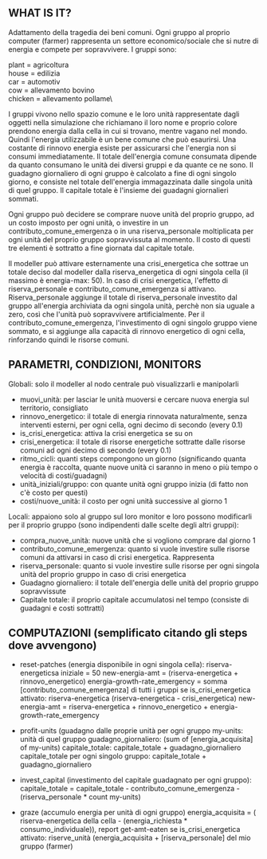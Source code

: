 ## WHAT IS IT?

Adattamento della tragedia dei beni comuni. Ogni gruppo al proprio computer (farmer) rappresenta un settore economico/sociale che si nutre di energia e compete per sopravvivere. I gruppi sono:

plant = agricoltura\
house = edilizia\
car = automotiv\
cow = allevamento bovino\
chicken = allevamento pollame\

I gruppi vivono nello spazio comune e le loro unità rappresentate dagli oggetti nella simulazione che richiamano il loro nome e proprio colore prendono energia dalla cella in cui si trovano, mentre vagano nel mondo. Quindi l'energia utilizzabile è un bene comune che può esaurirsi. Una costante di rinnovo energia esiste per assicurarsi che l'energia non si consumi immediatamente. Il totale dell'energia comune consumata dipende da quanto consumano le unità dei diversi gruppi e da quante ce ne sono.
Il guadagno giornaliero di ogni gruppo è calcolato a fine di ogni singolo giorno, e consiste nel totale dell'energia immagazzinata dalle singola unità di quel gruppo. Il capitale totale è l'insieme dei guadagni giornalieri sommati. 

Ogni gruppo può decidere se comprare nuove unità del proprio gruppo, ad un costo imposto per ogni unità, o investire in un contributo_comune_emergenza o in una riserva_personale moltiplicata per ogni unità del proprio gruppo sopravvissuta al momento. Il costo di questi tre elementi è sottratto a fine giornata dal capitale totale. 

Il modeller può attivare esternamente una crisi_energetica che sottrae un totale deciso dal modeller dalla riserva_energetica di ogni singola cella (il massimo è energia-max: 50). In caso di crisi energetica, l'effetto di riserva_personale e contributo_comune_emergenza si attivano. Riserva_personale aggiunge il totale di riserva_personale investito dal gruppo all'energia archiviata da ogni singola unità, perchè non sia uguale a zero, così che l'unità può sopravvivere artificialmente. Per il contributo_comune_emergenza, l'investimento di ogni singolo gruppo viene sommato, e si aggiunge alla capacità di rinnovo energetico di ogni cella, rinforzando quindi le risorse comuni.

## PARAMETRI, CONDIZIONI, MONITORS

Globali: solo il modeller al nodo centrale può visualizzarli e manipolarli

* muovi_unità: per lasciar le unità muoversi e cercare nuova energia sul territorio, consigliato
* rinnovo_energetico: il totale di energia rinnovata naturalmente, senza interventi esterni, per ogni cella, ogni decimo di secondo (every 0.1)
* is_crisi_energetica: attiva la crisi energetica se su on
* crisi_energetica: il totale di risorse energetiche sottratte dalle risorse comuni ad ogni decimo di secondo (every 0.1)
* ritmo_cicli: quanti steps compongono un giorno (significando quanta energia è raccolta, quante nuove unità ci saranno in meno o più tempo o velocità di costi/guadagni)
* unità_iniziali/gruppo: con quante unità ogni gruppo inizia (di fatto  non c'è costo per questi)
* costi/nuove_unità: il costo per ogni unità successive al giorno 1

Locali: appaiono solo al gruppo sul loro monitor e loro possono modificarli per il proprio gruppo (sono indipendenti dalle scelte degli altri gruppi):

* compra_nuove_unità: nuove unità che si vogliono comprare dal giorno 1
* contributo_comune_emergenza: quanto si vuole investire sulle risorse comuni da attivarsi in caso di crisi energetica. Rappresenta 
* riserva_personale: quanto si vuole investire sulle risorse per ogni singola unità del proprio gruppo in caso di crisi energetica
* Guadagno giornaliero: il totale dell'energia delle unità del proprio gruppo sopravvissute
* Capitale totale: il proprio capitale accumulatosi nel tempo (consiste di guadagni e costi sottratti)

## COMPUTAZIONI (semplificato citando gli steps dove avvengono)

* reset-patches (energia disponibile in ogni singola cella):
riserva-energeticsa iniziale = 50
new-energia-amt = (riserva-energetica + rinnovo_energetico)
energia-growth-rate_emergency = somma [contributo_comune_emergenza] di tutti i gruppi
se is_crisi_energetica attivato:
riserva-energetica (riserva-energetica - crisi_energetica)
new-energia-amt = riserva-energetica + rinnovo_energetico + energia-growth-rate_emergency

*  profit-units (guadagno dalle proprie unità per ogni gruppo
my-units: unità di quel gruppo
guadagno_giornaliero: (sum of [energia_acquisita] of my-units)
capitale_totale: capitale_totale + guadagno_giornaliero
capitale_totale per ogni singolo gruppo: capitale_totale + guadagno_giornaliero

* invest_capital (investimento del capitale guadagnato per ogni gruppo):
capitale_totale = capitale_totale - contributo_comune_emergenza - (riserva_personale * count my-units)


* graze (accumulo energia per unità di ogni gruppo)
energia_acquisita = ( riserva-energetica della cella - (energia_richiesta * consumo_individuale)), report get-amt-eaten
se is_crisi_energetica attivato: riserve_unità (energia_acquisita + [riserva_personale] del mio gruppo (farmer)
